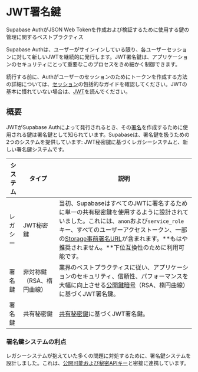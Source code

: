 # JWT署名鍵

Supabase AuthがJSON Web Tokenを作成および検証するために使用する鍵の管理に関するベストプラクティス

Supabase Authは、ユーザーがサインインしている限り、各ユーザーセッションに対して新しいJWTを継続的に発行します。JWT署名鍵は、アプリケーションのセキュリティにとって重要なこのプロセスをきめ細かく制御できます。

続行する前に、Authがユーザーのセッションのためにトークンを作成する方法の詳細については、[セッション](/docs/guides/auth/sessions)の包括的なガイドを確認してください。JWTの基本に慣れていない場合は、[JWT](/docs/guides/auth/jwts)を読んでください。

## 概要

JWTがSupabase Authによって発行されるとき、その[署名](https://en.wikipedia.org/wiki/Digital_signature)を作成するために使用される鍵は署名鍵として知られています。Supabaseは、署名鍵を扱うための2つのシステムを提供しています: JWT秘密鍵に基づくレガシーシステムと、新しい署名鍵システムです。

| システム | タイプ | 説明 |
|--------|------|-------------|
| レガシー | JWT秘密鍵 | 当初、SupabaseはすべてのJWTに署名するために単一の共有秘密鍵を使用するように設計されていました。これには、`anon`および`service_role`キー、すべてのユーザーアクセストークン、一部の[Storage事前署名URL](/docs/reference/javascript/storage-from-createsignedurl)が含まれます。**もはや推奨されません。**下位互換性のために利用可能です。 |
| 署名鍵 | 非対称鍵（RSA、楕円曲線） | 業界のベストプラクティスに従い、アプリケーションのセキュリティ、信頼性、パフォーマンスを大幅に向上させる[公開鍵暗号](https://en.wikipedia.org/wiki/Public-key_cryptography)（RSA、楕円曲線）に基づくJWT署名鍵。 |
| 署名鍵 | 共有秘密鍵 | [共有秘密鍵](https://en.wikipedia.org/wiki/HMAC)に基づくJWT署名鍵。 |

### 署名鍵システムの利点

レガシーシステムが抱えていた多くの問題に対処するために、署名鍵システムを設計しました。これは、[公開可能および秘密APIキー](/docs/guides/api/api-keys)と密接に連携しています。
